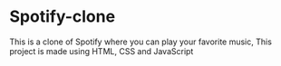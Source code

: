 # Spotify-clone
This is a clone of Spotify where you can play your favorite music, This project is made using HTML, CSS and JavaScript
